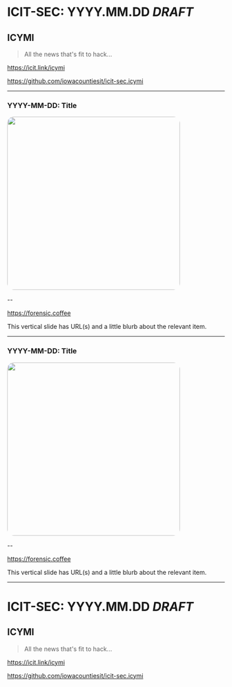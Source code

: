 # ICIT-SEC: YYYY.MM.DD *DRAFT*

## **ICYMI**

> All the news that's fit to hack...

https://icit.link/icymi

https://github.com/iowacountiesit/icit-sec.icymi

<!-- .slide: data-transition="zoom" -->
<!-- .slide: data-background="/images/icitsec.logo.1920x1080.dark.jpg" -->

---

### YYYY-MM-DD: Title
<img src="https://forensic.coffee/images/hacking.is.good2.jpg" style="height:400px; border-radius:15px;" />

--

https://forensic.coffee

This vertical slide has URL(s) and a little blurb about the relevant item.

---

### YYYY-MM-DD: Title
<img src="https://forensic.coffee/images/hacking.is.good2.jpg" style="height:400px; border-radius:15px;" />

--

https://forensic.coffee

This vertical slide has URL(s) and a little blurb about the relevant item.

---

# ICIT-SEC: YYYY.MM.DD *DRAFT*

## **ICYMI**

> All the news that's fit to hack...

https://icit.link/icymi

https://github.com/iowacountiesit/icit-sec.icymi

<!-- .slide: data-transition="zoom" -->
<!-- .slide: data-background="/images/icitsec.logo.1920x1080.dark.jpg" -->
